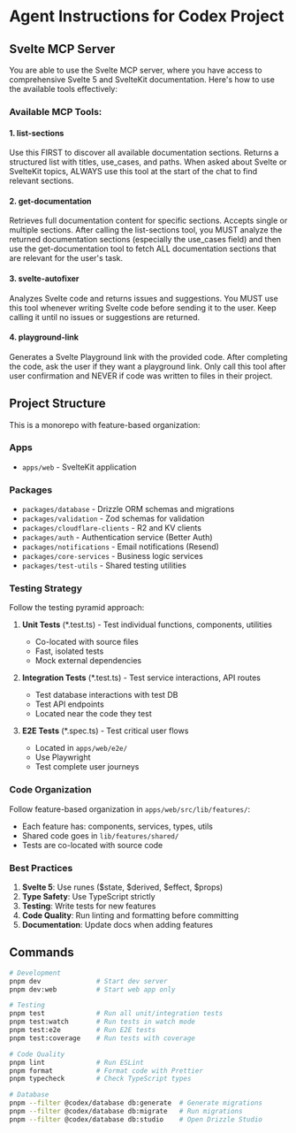 # Agent Instructions for Codex Project

## Svelte MCP Server

You are able to use the Svelte MCP server, where you have access to comprehensive Svelte 5 and SvelteKit documentation. Here's how to use the available tools effectively:

### Available MCP Tools:

#### 1. list-sections

Use this FIRST to discover all available documentation sections. Returns a structured list with titles, use_cases, and paths.
When asked about Svelte or SvelteKit topics, ALWAYS use this tool at the start of the chat to find relevant sections.

#### 2. get-documentation

Retrieves full documentation content for specific sections. Accepts single or multiple sections.
After calling the list-sections tool, you MUST analyze the returned documentation sections (especially the use_cases field) and then use the get-documentation tool to fetch ALL documentation sections that are relevant for the user's task.

#### 3. svelte-autofixer

Analyzes Svelte code and returns issues and suggestions.
You MUST use this tool whenever writing Svelte code before sending it to the user. Keep calling it until no issues or suggestions are returned.

#### 4. playground-link

Generates a Svelte Playground link with the provided code.
After completing the code, ask the user if they want a playground link. Only call this tool after user confirmation and NEVER if code was written to files in their project.

## Project Structure

This is a monorepo with feature-based organization:

### Apps
- `apps/web` - SvelteKit application

### Packages
- `packages/database` - Drizzle ORM schemas and migrations
- `packages/validation` - Zod schemas for validation
- `packages/cloudflare-clients` - R2 and KV clients
- `packages/auth` - Authentication service (Better Auth)
- `packages/notifications` - Email notifications (Resend)
- `packages/core-services` - Business logic services
- `packages/test-utils` - Shared testing utilities

### Testing Strategy

Follow the testing pyramid approach:

1. **Unit Tests** (*.test.ts) - Test individual functions, components, utilities
   - Co-located with source files
   - Fast, isolated tests
   - Mock external dependencies

2. **Integration Tests** (*.test.ts) - Test service interactions, API routes
   - Test database interactions with test DB
   - Test API endpoints
   - Located near the code they test

3. **E2E Tests** (*.spec.ts) - Test critical user flows
   - Located in `apps/web/e2e/`
   - Use Playwright
   - Test complete user journeys

### Code Organization

Follow feature-based organization in `apps/web/src/lib/features/`:
- Each feature has: components, services, types, utils
- Shared code goes in `lib/features/shared/`
- Tests are co-located with source code

### Best Practices

1. **Svelte 5**: Use runes ($state, $derived, $effect, $props)
2. **Type Safety**: Use TypeScript strictly
3. **Testing**: Write tests for new features
4. **Code Quality**: Run linting and formatting before committing
5. **Documentation**: Update docs when adding features

## Commands

```bash
# Development
pnpm dev              # Start dev server
pnpm dev:web          # Start web app only

# Testing
pnpm test             # Run all unit/integration tests
pnpm test:watch       # Run tests in watch mode
pnpm test:e2e         # Run E2E tests
pnpm test:coverage    # Run tests with coverage

# Code Quality
pnpm lint             # Run ESLint
pnpm format           # Format code with Prettier
pnpm typecheck        # Check TypeScript types

# Database
pnpm --filter @codex/database db:generate  # Generate migrations
pnpm --filter @codex/database db:migrate   # Run migrations
pnpm --filter @codex/database db:studio    # Open Drizzle Studio
```

